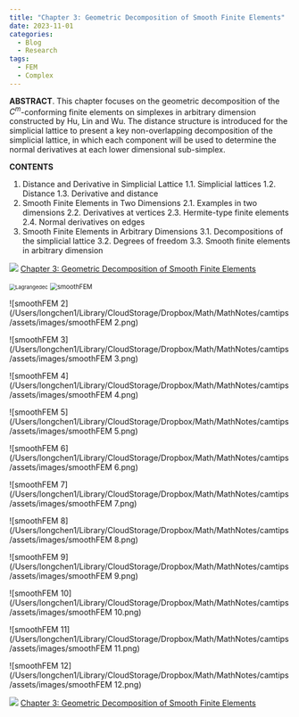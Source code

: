 ```yaml
---
title: "Chapter 3: Geometric Decomposition of Smooth Finite Elements"
date: 2023-11-01
categories:
  - Blog
  - Research
tags:
  - FEM
  - Complex
---
```


**ABSTRACT**. This chapter focuses on the geometric decomposition of the $C^m$-conforming finite elements on simplexes in arbitrary dimension constructed by Hu, Lin and Wu. The distance structure is introduced for the simplicial lattice to present a key non-overlapping decomposition of the simplicial lattice, in which each component will be used to determine the normal derivatives at each lower dimensional sub-simplex. 

**CONTENTS**

1. Distance and Derivative in Simplicial Lattice
   1.1. Simplicial lattices
   1.2. Distance
   1.3. Derivative and distance
2. Smooth Finite Elements in Two Dimensions
2.1. Examples in two dimensions
2.2. Derivatives at vertices
2.3. Hermite-type finite elements
2.4. Normal derivatives on edges
3. Smooth Finite Elements in Arbitrary Dimensions
3.1. Decompositions of the simplicial lattice
3.2. Degrees of freedom
3.3. Smooth finite elements in arbitrary dimension

<img src="https://lyc102.github.io/camtips/assets/images/pdf_icon.gif" />  [Chapter 3: Geometric Decomposition of Smooth Finite Elements](https://www.math.uci.edu/~chenlong/femcomplex/Ch3_SmoothFE.pdf)

<img src="https://lyc102.github.io/camtips/assets/images/Lagrangedec.png" alt="Lagrangedec" style="zoom:67%;" />

<img src="/Users/longchen1/Library/CloudStorage/Dropbox/Math/MathNotes/camtips/assets/images/smoothFEM.png" alt="smoothFEM" style="zoom:80%;" />

![smoothFEM 2](/Users/longchen1/Library/CloudStorage/Dropbox/Math/MathNotes/camtips/assets/images/smoothFEM 2.png)

![smoothFEM 3](/Users/longchen1/Library/CloudStorage/Dropbox/Math/MathNotes/camtips/assets/images/smoothFEM 3.png)

![smoothFEM 4](/Users/longchen1/Library/CloudStorage/Dropbox/Math/MathNotes/camtips/assets/images/smoothFEM 4.png)

![smoothFEM 5](/Users/longchen1/Library/CloudStorage/Dropbox/Math/MathNotes/camtips/assets/images/smoothFEM 5.png)

![smoothFEM 6](/Users/longchen1/Library/CloudStorage/Dropbox/Math/MathNotes/camtips/assets/images/smoothFEM 6.png)

![smoothFEM 7](/Users/longchen1/Library/CloudStorage/Dropbox/Math/MathNotes/camtips/assets/images/smoothFEM 7.png)

![smoothFEM 8](/Users/longchen1/Library/CloudStorage/Dropbox/Math/MathNotes/camtips/assets/images/smoothFEM 8.png)

![smoothFEM 9](/Users/longchen1/Library/CloudStorage/Dropbox/Math/MathNotes/camtips/assets/images/smoothFEM 9.png)

![smoothFEM 10](/Users/longchen1/Library/CloudStorage/Dropbox/Math/MathNotes/camtips/assets/images/smoothFEM 10.png)

![smoothFEM 11](/Users/longchen1/Library/CloudStorage/Dropbox/Math/MathNotes/camtips/assets/images/smoothFEM 11.png)

![smoothFEM 12](/Users/longchen1/Library/CloudStorage/Dropbox/Math/MathNotes/camtips/assets/images/smoothFEM 12.png)

<img src="https://lyc102.github.io/camtips/assets/images/pdf_icon.gif" />  [Chapter 3: Geometric Decomposition of Smooth Finite Elements](https://www.math.uci.edu/~chenlong/femcomplex/Ch3_SmoothFE.pdf)
